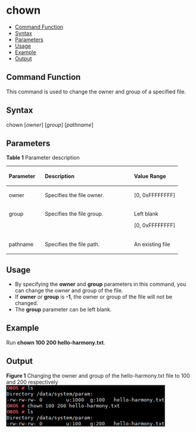 # chown<a name="EN-US_TOPIC_0000001179965847"></a>

-   [Command Function](#section247414691513)
-   [Syntax](#section14773151018159)
-   [Parameters](#section598731391517)
-   [Usage](#section16524152071510)
-   [Example](#section17901152561510)
-   [Output](#section15513163115816)

## Command Function<a name="section247414691513"></a>

This command is used to change the owner and group of a specified file.

## Syntax<a name="section14773151018159"></a>

chown \[_owner_\] \[_group_\] \[_pathname_\]

## Parameters<a name="section598731391517"></a>

**Table  1**  Parameter description

<a name="table1049mcpsimp"></a>
<table><thead align="left"><tr id="row1055mcpsimp"><th class="cellrowborder" valign="top" width="21%" id="mcps1.2.4.1.1"><p id="p1057mcpsimp"><a name="p1057mcpsimp"></a><a name="p1057mcpsimp"></a><strong id="b130925344111510"><a name="b130925344111510"></a><a name="b130925344111510"></a>Parameter</strong></p>
</th>
<th class="cellrowborder" valign="top" width="52%" id="mcps1.2.4.1.2"><p id="p1059mcpsimp"><a name="p1059mcpsimp"></a><a name="p1059mcpsimp"></a><strong id="b1226032904716"><a name="b1226032904716"></a><a name="b1226032904716"></a>Description</strong></p>
</th>
<th class="cellrowborder" valign="top" width="27%" id="mcps1.2.4.1.3"><p id="p1061mcpsimp"><a name="p1061mcpsimp"></a><a name="p1061mcpsimp"></a><strong id="b34190246311510"><a name="b34190246311510"></a><a name="b34190246311510"></a>Value Range</strong></p>
</th>
</tr>
</thead>
<tbody><tr id="row1062mcpsimp"><td class="cellrowborder" valign="top" width="21%" headers="mcps1.2.4.1.1 "><p id="p1064mcpsimp"><a name="p1064mcpsimp"></a><a name="p1064mcpsimp"></a>owner</p>
</td>
<td class="cellrowborder" valign="top" width="52%" headers="mcps1.2.4.1.2 "><p id="p13519122819294"><a name="p13519122819294"></a><a name="p13519122819294"></a>Specifies the file owner.</p>
</td>
<td class="cellrowborder" valign="top" width="27%" headers="mcps1.2.4.1.3 "><p id="p182181026104214"><a name="p182181026104214"></a><a name="p182181026104214"></a>[0, 0xFFFFFFFF]</p>
</td>
</tr>
<tr id="row172161126124218"><td class="cellrowborder" valign="top" width="21%" headers="mcps1.2.4.1.1 "><p id="p68901524203516"><a name="p68901524203516"></a><a name="p68901524203516"></a>group</p>
</td>
<td class="cellrowborder" valign="top" width="52%" headers="mcps1.2.4.1.2 "><p id="p1066mcpsimp"><a name="p1066mcpsimp"></a><a name="p1066mcpsimp"></a>Specifies the file group.</p>
</td>
<td class="cellrowborder" valign="top" width="27%" headers="mcps1.2.4.1.3 "><p id="p81831811183618"><a name="p81831811183618"></a><a name="p81831811183618"></a>Left blank</p>
<p id="p1068mcpsimp"><a name="p1068mcpsimp"></a><a name="p1068mcpsimp"></a>[0, 0xFFFFFFFF]</p>
</td>
</tr>
<tr id="row10616101153510"><td class="cellrowborder" valign="top" width="21%" headers="mcps1.2.4.1.1 "><p id="p12217026154215"><a name="p12217026154215"></a><a name="p12217026154215"></a>pathname</p>
</td>
<td class="cellrowborder" valign="top" width="52%" headers="mcps1.2.4.1.2 "><p id="p4218826194210"><a name="p4218826194210"></a><a name="p4218826194210"></a>Specifies the file path.</p>
</td>
<td class="cellrowborder" valign="top" width="27%" headers="mcps1.2.4.1.3 "><p id="p13872195215290"><a name="p13872195215290"></a><a name="p13872195215290"></a>An existing file</p>
</td>
</tr>
</tbody>
</table>

## Usage<a name="section16524152071510"></a>

-   By specifying the  **owner**  and  **group**  parameters in this command, you can change the owner and group of the file.
-   If  **owner**  or  **group**  is  **-1**, the owner or group of the file will not be changed.
-   The  **group**  parameter can be left blank.

## Example<a name="section17901152561510"></a>

Run  **chown 100 200 hello-harmony.txt**.

## Output<a name="section15513163115816"></a>

**Figure  1**  Changing the owner and group of the hello-harmony.txt file to 100 and 200 respectively<a name="fig518593394920"></a>  
![](figure/changing-the-owner-and-group-of-the-hello-harmony-txt-file-to-100-and-200-respectively.png "changing-the-owner-and-group-of-the-hello-harmony-txt-file-to-100-and-200-respectively")

